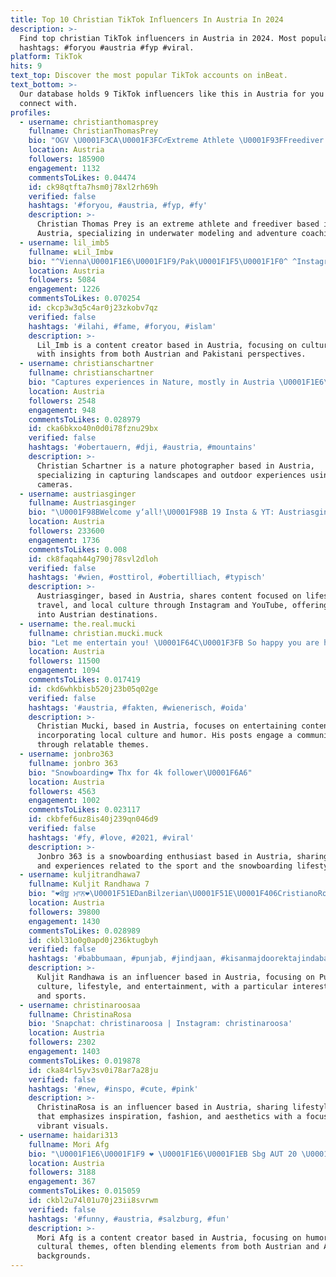 ```yaml
---
title: Top 10 Christian TikTok Influencers In Austria In 2024
description: >-
  Find top christian TikTok influencers in Austria in 2024. Most popular
  hashtags: #foryou #austria #fyp #viral.
platform: TikTok
hits: 9
text_top: Discover the most popular TikTok accounts on inBeat.
text_bottom: >-
  Our database holds 9 TikTok influencers like this in Austria for you to
  connect with.
profiles:
  - username: christianthomasprey
    fullname: ChristianThomasPrey
    bio: "OGV \U0001F3CA\U0001F3FC‍♂️Extreme Athlete \U0001F93FFreediver \U0001F4F8Pro UW Model \U0001F3D4Adventurer \U0001F9D8\U0001F3FD‍♂️Coach"
    location: Austria
    followers: 185900
    engagement: 1132
    commentsToLikes: 0.04474
    id: ck98qtfta7hsm0j78xl2rh69h
    verified: false
    hashtags: '#foryou, #austria, #fyp, #fy'
    description: >-
      Christian Thomas Prey is an extreme athlete and freediver based in
      Austria, specializing in underwater modeling and adventure coaching.
  - username: lil_imb5
    fullname: ♛Lil_Imb♛
    bio: "^Vienna\U0001F1E6\U0001F1F9/Pak\U0001F1F5\U0001F1F0^ ^Instagram: lil_imb^ ^Youtube: Lil Imb^ ^Ziel 10K^"
    location: Austria
    followers: 5084
    engagement: 1226
    commentsToLikes: 0.070254
    id: ckcp3w3q5c4ar0j23zkobv7qz
    verified: false
    hashtags: '#ilahi, #fame, #foryou, #islam'
    description: >-
      Lil_Imb is a content creator based in Austria, focusing on cultural themes
      with insights from both Austrian and Pakistani perspectives.
  - username: christianschartner
    fullname: christianschartner
    bio: "Captures experiences in Nature, mostly in Austria \U0001F1E6\U0001F1F9 \U0001F4F7: Nikon Z 6 + D850"
    location: Austria
    followers: 2548
    engagement: 948
    commentsToLikes: 0.028979
    id: cka6bkxo40n0d0i78fznu29bx
    verified: false
    hashtags: '#obertauern, #dji, #austria, #mountains'
    description: >-
      Christian Schartner is a nature photographer based in Austria,
      specializing in capturing landscapes and outdoor experiences using Nikon
      cameras.
  - username: austriasginger
    fullname: Austriasginger
    bio: "\U0001F98BWelcome y‘all!\U0001F98B 19 Insta & YT: Austriasginger"
    location: Austria
    followers: 233600
    engagement: 1736
    commentsToLikes: 0.008
    id: ck8faqah44g790j78svl2dloh
    verified: false
    hashtags: '#wien, #osttirol, #obertilliach, #typisch'
    description: >-
      Austriasginger, based in Austria, shares content focused on lifestyle,
      travel, and local culture through Instagram and YouTube, offering insights
      into Austrian destinations.
  - username: the.real.mucki
    fullname: christian.mucki.muck
    bio: "Let me entertain you! \U0001F64C\U0001F3FB So happy you are here ❤️ Join the fam, it’s lit \U0001F525"
    location: Austria
    followers: 11500
    engagement: 1094
    commentsToLikes: 0.017419
    id: ckd6whkbisb520j23b05q02ge
    verified: false
    hashtags: '#austria, #fakten, #wienerisch, #oida'
    description: >-
      Christian Mucki, based in Austria, focuses on entertaining content, often
      incorporating local culture and humor. His posts engage a community
      through relatable themes.
  - username: jonbro363
    fullname: jonbro 363
    bio: "Snowboarding❤️ Thx for 4k follower\U0001F6A6"
    location: Austria
    followers: 4563
    engagement: 1002
    commentsToLikes: 0.023117
    id: ckbfef6uz8is40j239qn046d9
    verified: false
    hashtags: '#fy, #love, #2021, #viral'
    description: >-
      Jonbro 363 is a snowboarding enthusiast based in Austria, sharing insights
      and experiences related to the sport and the snowboarding lifestyle.
  - username: kuljitrandhawa7
    fullname: Kuljit Randhawa 7
    bio: "❤️ਬੱਬੂ ਮਾਨ❤️\U0001F51EDanBilzerian\U0001F51E\U0001F406CristianoRonaldo\U0001F406\U0001F525PalaJalalpur\U0001F525Vasda rahe panjb"
    location: Austria
    followers: 39800
    engagement: 1430
    commentsToLikes: 0.028989
    id: ckbl31o0g0apd0j236ktugbyh
    verified: false
    hashtags: '#babbumaan, #punjab, #jindjaan, #kisanmajdoorektajindabaad'
    description: >-
      Kuljit Randhawa is an influencer based in Austria, focusing on Punjabi
      culture, lifestyle, and entertainment, with a particular interest in music
      and sports.
  - username: christinaroosaa
    fullname: ChristinaRosa
    bio: 'Snapchat: christinaroosa | Instagram: christinaroosa'
    location: Austria
    followers: 2302
    engagement: 1403
    commentsToLikes: 0.019878
    id: cka84rl5yv3sv0i78ar7a28ju
    verified: false
    hashtags: '#new, #inspo, #cute, #pink'
    description: >-
      ChristinaRosa is an influencer based in Austria, sharing lifestyle content
      that emphasizes inspiration, fashion, and aesthetics with a focus on
      vibrant visuals.
  - username: haidari313
    fullname: Mori Afg
    bio: "\U0001F1E6\U0001F1F9 ❤️ \U0001F1E6\U0001F1EB Sbg AUT 20 \U0001D502\U0001D4EE\U0001D4EA\U0001D4FB\U0001D4FC \U0001D4F8\U0001D4F5\U0001D4ED \U0001F469‍❤️‍\U0001F48B‍\U0001F468"
    location: Austria
    followers: 3188
    engagement: 367
    commentsToLikes: 0.015059
    id: ckbl2u74l01u70j23ii8svrwm
    verified: false
    hashtags: '#funny, #austria, #salzburg, #fun'
    description: >-
      Mori Afg is a content creator based in Austria, focusing on humor and
      cultural themes, often blending elements from both Austrian and Afghan
      backgrounds.
---
```



